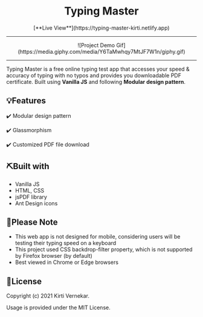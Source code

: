 <h1 align="center">Typing Master</h1>

<p align="center">[**Live View**](https://typing-master-kirti.netlify.app)</p>
<hr />
<div align="center" autoplay={true} muted={true} loop={true} object-fit="cover">
![Project Demo Gif](https://media.giphy.com/media/Y6TaMwhqy7MtJF7W1n/giphy.gif)
</div>

<hr />

<p align="left"> Typing Master is a free online typing test app that accesses your speed & accuracy of typing with no typos and provides you downloadable PDF certificate. Built using <strong>Vanilla JS</strong> and following <strong>Modular design pattern</strong>.</p>


## 💡Features

:heavy_check_mark: Modular design pattern

:heavy_check_mark: Glassmorphism

:heavy_check_mark: Customized PDF file download


## ⛏️Built with

- Vanilla JS
- HTML, CSS
- jsPDF library
- Ant Design icons


## :pushpin:Please Note

* This web app is not designed for mobile, considering users will be testing their typing speed on a keyboard
* This project used CSS backdrop-filter property, which is not supported by Firefox browser (by default)
* Best viewed in Chrome or Edge browsers


## :page_facing_up:License

Copyright (c) 2021 Kirti Vernekar.

Usage is provided under the MIT License.
